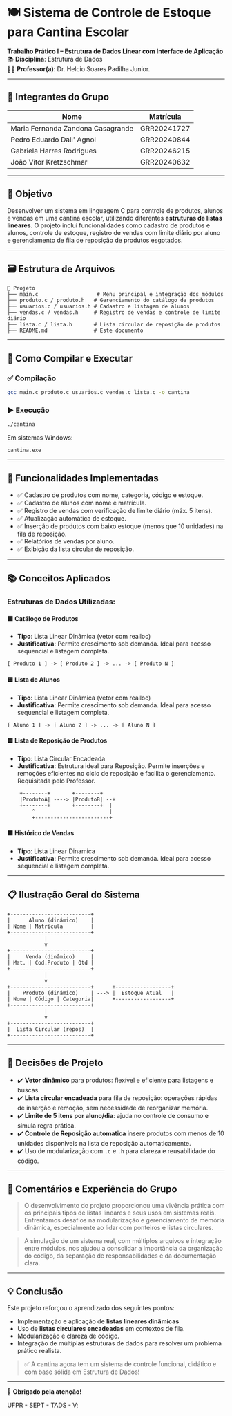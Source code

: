 # 🍽️ Sistema de Controle de Estoque para Cantina Escolar

**Trabalho Prático I – Estrutura de Dados Linear com Interface de Aplicação**  
📚 **Disciplina**: Estrutura de Dados  
👨‍🏫 **Professor(a)**: Dr. Helcio Soares Padilha Junior.

---

## 👥 Integrantes do Grupo

| Nome                                 | Matrícula    |
|--------------------------------------|--------------|
| Maria Fernanda Zandona Casagrande   | GRR20241727  |
| Pedro Eduardo Dall' Agnol           | GRR20240844  |
| Gabriela Harres Rodrigues           | GRR20246215  |
| João Vítor Kretzschmar              | GRR20240632  |

---

## 📌 Objetivo

Desenvolver um sistema em linguagem C para controle de produtos, alunos e vendas em uma cantina escolar, utilizando diferentes **estruturas de listas lineares**. O projeto inclui funcionalidades como cadastro de produtos e alunos, controle de estoque, registro de vendas com limite diário por aluno e gerenciamento de fila de reposição de produtos esgotados.

---

## 🗃️ Estrutura de Arquivos

```
📁 Projeto
├── main.c                   # Menu principal e integração dos módulos
├── produto.c / produto.h   # Gerenciamento do catálogo de produtos
├── usuarios.c / usuarios.h # Cadastro e listagem de alunos
├── vendas.c / vendas.h     # Registro de vendas e controle de limite diário
├── lista.c / lista.h       # Lista circular de reposição de produtos
├── README.md               # Este documento
```

---

## 🧪 Como Compilar e Executar

### ✅ Compilação

```bash
gcc main.c produto.c usuarios.c vendas.c lista.c -o cantina
```

### ▶️ Execução

```bash
./cantina
```

Em sistemas Windows:

```bash
cantina.exe
```

---

## 🧭 Funcionalidades Implementadas

- ✅ Cadastro de produtos com nome, categoria, código e estoque.
- ✅ Cadastro de alunos com nome e matrícula.
- ✅ Registro de vendas com verificação de limite diário (máx. 5 itens).
- ✅ Atualização automática de estoque.
- ✅ Inserção de produtos com baixo estoque (menos que 10 unidades) na fila de reposição.
- ✅ Relatórios de vendas por aluno.
- ✅ Exibição da lista circular de reposição.

---

## 📚 Conceitos Aplicados

### Estruturas de Dados Utilizadas:

#### 🟩 Catálogo de Produtos
- **Tipo**: Lista Linear Dinâmica (vetor com realloc)
- **Justificativa**: Permite crescimento sob demanda. Ideal para acesso sequencial e listagem completa.
```
[ Produto 1 ] -> [ Produto 2 ] -> ... -> [ Produto N ]
```

#### 🟨 Lista de Alunos
- **Tipo**: Lista Linear Dinâmica (vetor com realloc)
- **Justificativa**: Permite crescimento sob demanda. Ideal para acesso sequencial e listagem completa.
```
[ Aluno 1 ] -> [ Aluno 2 ] -> ... -> [ Aluno N ]
```

#### 🟦 Lista de Reposição de Produtos
- **Tipo**: Lista Circular Encadeada
- **Justificativa**: Estrutura ideal para Reposição. Permite inserções e remoções eficientes no ciclo de reposição e facilita o gerenciamento. Requisitada pelo Professor.
```
    +--------+       +--------+
    |ProdutoA| ----> |ProdutoB| --+
    +--------+       +--------+  |
        ^                        |
        +------------------------+
```

#### 🟧 Histórico de Vendas
- **Tipo**: Lista Linear Dinamica
- **Justificativa**: Permite crescimento sob demanda. Ideal para acesso sequencial e listagem completa.

---

## 📋 Ilustração Geral do Sistema

```
+--------------------------+
|      Aluno (dinâmico)    |
| Nome | Matrícula         |
+--------------------------+
            |
            v
+--------------------------+
|     Venda (dinâmico)     |
| Mat. | Cod.Produto | Qtd |
+--------------------------+
            |
            v
+--------------------------+      +------------------+
|    Produto (dinâmico)    | ---> |  Estoque Atual   |
| Nome | Código | Categoria|      +------------------+
+--------------------------+
            |
            v
+--------------------------+
|  Lista Circular (repos)  |
+--------------------------+
```

---

## 🧠 Decisões de Projeto

- ✔️ **Vetor dinâmico** para produtos: flexível e eficiente para listagens e buscas.
- ✔️ **Lista circular encadeada** para fila de reposição: operações rápidas de inserção e remoção, sem necessidade de reorganizar memória.
- ✔️ **Limite de 5 itens por aluno/dia**: ajuda no controle de consumo e simula regra prática.
- ✔️ **Controle de Reposição automatica** insere produtos com menos de 10 unidades disponiveis na lista de reposição automaticamente.
- ✔️ Uso de modularização com `.c` e `.h` para clareza e reusabilidade do código.

---

## 💬 Comentários e Experiência do Grupo

> O desenvolvimento do projeto proporcionou uma vivência prática com os principais tipos de listas lineares e seus usos em sistemas reais. Enfrentamos desafios na modularização e gerenciamento de memória dinâmica, especialmente ao lidar com ponteiros e listas circulares.

> A simulação de um sistema real, com múltiplos arquivos e integração entre módulos, nos ajudou a consolidar a importância da organização do código, da separação de responsabilidades e da documentação clara.

---

## 💡 Conclusão

Este projeto reforçou o aprendizado dos seguintes pontos:

- Implementação e aplicação de **listas lineares dinâmicas**
- Uso de **listas circulares encadeadas** em contextos de fila.
- Modularização e clareza de código.
- Integração de múltiplas estruturas de dados para resolver um problema prático realista.

> ✅ A cantina agora tem um sistema de controle funcional, didático e com base sólida em Estrutura de Dados!

---

📌 **Obrigado pela atenção!**


UFPR - SEPT - TADS - V;
